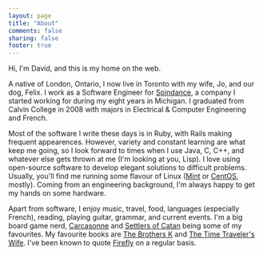 ```yaml
---
layout: page
title: "About"
comments: false
sharing: false
footer: true
---
```

Hi, I'm David, and this is my home on the web.

A native of London, Ontario, I now live in Toronto with my wife, Jo, and our dog, Felix.  I work as a Software Engineer
for [Spindance](http://www.spindance.com), a company I started working for during my eight years in Michigan.
I graduated from Calvin College in 2008 with majors in Electrical & Computer Engineering and French.

Most of the software I write these days is in Ruby, with Rails making frequent appearences.  However, variety and constant learning are
what keep me going, so I look forward to times when I use Java, C, C++, and whatever else gets thrown at me (I'm looking at you, Lisp).
I love using open-source software to develop elegant solutions to difficult problems.  Usually, you'll find me running some flavour of 
Linux ([Mint](http://linuxmint.com/) or [CentOS](http://centos.org/), mostly). Coming from an engineering background,
 I'm always happy to get my hands on some hardware.

Apart from software, I enjoy music, travel, food, languages (especially French), reading, playing guitar, grammar, and
current events.  I'm a big board game nerd, [Carcasonne](http://en.wikipedia.org/wiki/Carcassonne_\(board_game\)) and 
[Settlers of Catan](http://en.wikipedia.org/wiki/Settlers_of_Catan) being some of my favourites. 
My favourite books are [The Brothers K](http://en.wikipedia.org/wiki/The_Brothers_K) and [The Time Traveler's Wife](http://en.wikipedia.org/wiki/The_Time_Traveller%27s_Wife).
I've been known to quote [Firefly](http://en.wikipedia.org/wiki/Firefly_\(TV_series\)) on a regular basis.



 
